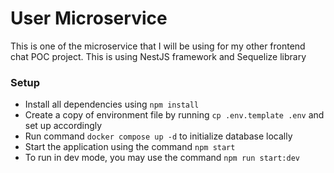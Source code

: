 # User Microservice

This is one of the microservice that I will be using for my other frontend chat POC project. This is using NestJS framework and Sequelize library

### Setup

- Install all dependencies using `npm install`
- Create a copy of environment file by running `cp .env.template .env` and set up accordingly
- Run command `docker compose up -d` to initialize database locally
- Start the application using the command `npm start`
- To run in dev mode, you may use the command `npm run start:dev`